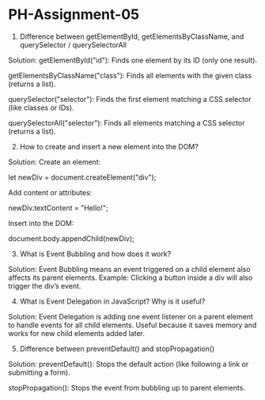 ﻿# PH-Assignment-05
 
 1. Difference between getElementById, getElementsByClassName, and querySelector / querySelectorAll

Solution:
getElementById("id"): Finds one element by its ID (only one result).

getElementsByClassName("class"): Finds all elements with the given class (returns a list).

querySelector("selector"): Finds the first element matching a CSS selector (like classes or IDs).

querySelectorAll("selector"): Finds all elements matching a CSS selector (returns a list).

2. How to create and insert a new element into the DOM?

Solution:
Create an element:

let newDiv = document.createElement("div");


Add content or attributes:

newDiv.textContent = "Hello!";


Insert into the DOM:

document.body.appendChild(newDiv);

3. What is Event Bubbling and how does it work?

Solution:
Event Bubbling means an event triggered on a child element also affects its parent elements.
Example: Clicking a button inside a div will also trigger the div’s event.

4. What is Event Delegation in JavaScript? Why is it useful?

Solution:
Event Delegation is adding one event listener on a parent element to handle events for all child elements.
Useful because it saves memory and works for new child elements added later.

5. Difference between preventDefault() and stopPropagation()

Solution:
preventDefault(): Stops the default action (like following a link or submitting a form).

stopPropagation(): Stops the event from bubbling up to parent elements.

